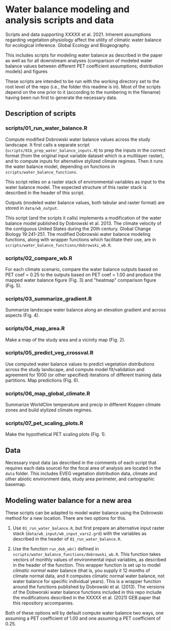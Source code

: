 # Water balance modeling and analysis scripts and data
Scripts and data supporting XXXXX et al. 2021. Inherent assumptions regarding vegetation physiology affect the utility of climatic water balance for ecological inference. Global Ecology and Biogeography.

This includes scripts for modeling water balance as described in the paper as well as for all downstream analyses (comparison of modeled water balance values between different PET coefficient assumptions; distribution models) and figures

These scripts are intended to be run with the working directory set to the root level of the repo (i.e., the folder this readme is in). Most of the scripts depend on the one prior to it (according to the numbering in the filename) having been run first to generate the necessary data.

## Description of scripts

### scripts/01_run_water_balance.R
Compute modified Dobrowski water balance values across the study landscape. It first calls a separate script (`scripts/01b_prep_water_balance_inputs.R`) to prep the inputs in the correct format (from the original input variable dataset which is a multilayer raster), and to compute inputs for alternative stylized climate regimes. Then it runs the water balance model, depending on functions in `scripts/water_balance_functions`.

This script relies on a raster stack of environmental variables as input to the water balance model. The expected structure of this raster stack is described in the header of this script.

Outputs (modeled water balance values, both tabular and raster format) are stored in `data/wb_output`.

This script (and the scripts it calls) implements a modification of the water balance model published by Dobrowski et al. 2013. The climate velocity of the contiguous United States during the 20th century. Global Change Biology 19:241-251. The modified Dobrowski water balance modeling functions, along with wrapper functions which facilitate their use, are in `scripts/water_balance_functions/dobrowski_wb.R`.



### scripts/02_compare_wb.R
For each climate scenario, compare the water balance outputs based on PET coef = 0.25 to the outputs based on PET coef = 1.00 and produce the mapped water balance figure (Fig. 3) and "heatmap" comparison figure (Fig. 5).

### scripts/03_summarize_gradient.R
Summarize landscape water balance along an elevation gradient and across aspects (Fig. 4).

### scripts/04_map_area.R
Make a map of the study area and a vicinity map (Fig. 2).

### scripts/05_predict_veg_crossval.R
Use computed water balance values to predict vegetation distributions across the study landscape, and compute model fit/validation and agreement for 1000 (or other specified) iterations of different training data partitions. Map predictions (Fig. 6).

### scripts/06_map_global_climate.R
Summarize WorldClim temperature and precip in different Koppen climate zones and build stylized climate regimes.

### scripts/07_pet_scaling_plots.R
Make the hypothetical PET scaling plots (Fig. 1).

## Data

Necessary input data (as described in the comments of each script that requires each data source) for the focal area of analysis are located in the `data` folder. This includes EVEG vegetation distribution data, climate and other abiotic environment data, study area perimeter, and cartographic basemap.

## Modeling water balance for a new area

These scripts can be adapted to model water balance using the Dobrowski method for a new location. There are two options for this.

1. Use `01_run_water_balance.R`, but first prepare an alternative input raster stack (`data/wb_input/wb_input_vars2.grd`) with the variables as described in the header of `01_run_water_balance.R`.

2. Use the function `run_dob_wb()` defined in `scripts/water_balance_functions/dobrowski_wb.R`. This function takes vectors of monthly values of environmental input variables, as described in the header of the function. This wrapper function is set up to model *climatic normal* water balance (that is, you supply it 12 months of climate normal data, and it computes climatic normal water balance, not water balance for specific individual years). This is a wrapper function around the functions published by Dobrowski et al. (2013). The versions of the Dobworski water balance functions included in this repo include the modifications described in the XXXXX et al. (2021) GEB paper that this repository accompanies. 

Both of these options will by default compute water balance two ways, one assuming a PET coefficient of 1.00 and one assuming a PET coefficient of 0.25.
